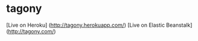 # tagony

[Live on Heroku] (http://tagony.herokuapp.com/)
[Live on Elastic Beanstalk] (http://tagony.com/)
